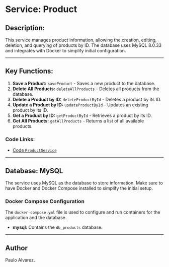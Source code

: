 # Service: Product

## Description:

This service manages product information, allowing the creation, editing, deletion, and querying of products by ID. The database uses MySQL 8.0.33 and integrates with Docker to simplify initial configuration.

---

## Key Functions:

1. **Save a Product:** `saveProduct` - Saves a new product to the database.
2. **Delete All Products:** `deleteAllProducts` - Deletes all products from the database.
3. **Delete a Product by ID:** `deleteProductById` - Deletes a product by its ID.
4. **Update a Product by ID:** `updateProductById` - Updates an existing product by its ID.
5. **Get a Product by ID:** `getProductById` - Retrieves a product by its ID.
6. **Get All Products:** `getAllProducts` - Returns a list of all available products.

### Code Links:

- [Code `ProductService`](./src/main/java/com/dixonpa/store/products/service/ProductService.java)
---

## Database: MySQL

The service uses MySQL as the database to store information. Make sure to have Docker and Docker Compose installed to simplify the initial setup.

### Docker Compose Configuration

The `docker-compose.yml` file is used to configure and run containers for the application and the database.

- **mysql:** Contains the `db_products` database.

---

## Author

Paulo Alvarez.
